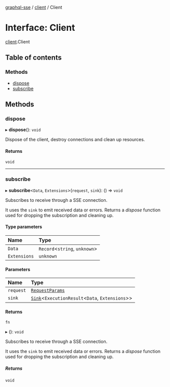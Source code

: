 [graphql-sse](../README.md) / [client](../modules/client.md) / Client

# Interface: Client

[client](../modules/client.md).Client

## Table of contents

### Methods

- [dispose](client.Client.md#dispose)
- [subscribe](client.Client.md#subscribe)

## Methods

### dispose

▸ **dispose**(): `void`

Dispose of the client, destroy connections and clean up resources.

#### Returns

`void`

___

### subscribe

▸ **subscribe**<`Data`, `Extensions`\>(`request`, `sink`): () => `void`

Subscribes to receive through a SSE connection.

It uses the `sink` to emit received data or errors. Returns a _dispose_
function used for dropping the subscription and cleaning up.

#### Type parameters

| Name | Type |
| :------ | :------ |
| `Data` | `Record`<`string`, `unknown`\> |
| `Extensions` | `unknown` |

#### Parameters

| Name | Type |
| :------ | :------ |
| `request` | [`RequestParams`](common.RequestParams.md) |
| `sink` | [`Sink`](common.Sink.md)<`ExecutionResult`<`Data`, `Extensions`\>\> |

#### Returns

`fn`

▸ (): `void`

Subscribes to receive through a SSE connection.

It uses the `sink` to emit received data or errors. Returns a _dispose_
function used for dropping the subscription and cleaning up.

##### Returns

`void`

